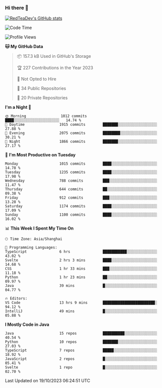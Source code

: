 ### Hi there 👋

<!--
**RedTeaDev/RedTeaDev** is a ✨ _special_ ✨ repository because its `README.md` (this file) appears on your GitHub profile.

Here are some ideas to get you started:

- 🔭 I’m currently working on ...
- 🌱 I’m currently learning ...
- 👯 I’m looking to collaborate on ...
- 🤔 I’m looking for help with ...
- 💬 Ask me about ...
- 📫 How to reach me: ...
- 😄 Pronouns: ...
- ⚡ Fun fact: ...
-->

<!--
[![wakatime](https://wakatime.com/badge/user/6b101ed0-04c0-4490-9283-eb61f2efff96.svg)](https://wakatime.com/@6b101ed0-04c0-4490-9283-eb61f2efff96)
!-->

[![RedTeaDev's GitHub stats](https://github-readme-stats.vercel.app/api?username=RedTeaDev)](https://github.com/anuraghazra/github-readme-stats)
<!--
[![willianrod's wakatime stats](https://github-readme-stats.vercel.app/api/wakatime?username=RedTeaDev)](https://github.com/anuraghazra/github-readme-stats)
!-->
<!--START_SECTION:waka-->
![Code Time](http://img.shields.io/badge/Code%20Time-1%2C772%20hrs%2011%20mins-blue)

![Profile Views](http://img.shields.io/badge/Profile%20Views-0-blue)

**🐱 My GitHub Data** 

> 📦 157.3 kB Used in GitHub's Storage 
 > 
> 🏆 227 Contributions in the Year 2023
 > 
> 🚫 Not Opted to Hire
 > 
> 📜 34 Public Repositories 
 > 
> 🔑 20 Private Repositories 
 > 
**I'm a Night 🦉** 

```text
🌞 Morning                1012 commits        ████░░░░░░░░░░░░░░░░░░░░░   14.74 % 
🌆 Daytime                1915 commits        ███████░░░░░░░░░░░░░░░░░░   27.88 % 
🌃 Evening                2075 commits        ████████░░░░░░░░░░░░░░░░░   30.21 % 
🌙 Night                  1866 commits        ███████░░░░░░░░░░░░░░░░░░   27.17 % 
```
📅 **I'm Most Productive on Tuesday** 

```text
Monday                   1015 commits        ████░░░░░░░░░░░░░░░░░░░░░   14.78 % 
Tuesday                  1235 commits        ████░░░░░░░░░░░░░░░░░░░░░   17.98 % 
Wednesday                788 commits         ███░░░░░░░░░░░░░░░░░░░░░░   11.47 % 
Thursday                 644 commits         ██░░░░░░░░░░░░░░░░░░░░░░░   09.38 % 
Friday                   912 commits         ███░░░░░░░░░░░░░░░░░░░░░░   13.28 % 
Saturday                 1174 commits        ████░░░░░░░░░░░░░░░░░░░░░   17.09 % 
Sunday                   1100 commits        ████░░░░░░░░░░░░░░░░░░░░░   16.02 % 
```


📊 **This Week I Spent My Time On** 

```text
🕑︎ Time Zone: Asia/Shanghai

💬 Programming Languages: 
TypeScript               6 hrs               ███████████░░░░░░░░░░░░░░   43.02 % 
Svelte                   2 hrs 3 mins        ████░░░░░░░░░░░░░░░░░░░░░   14.68 % 
CSS                      1 hr 33 mins        ███░░░░░░░░░░░░░░░░░░░░░░   11.18 % 
Python                   1 hr 23 mins        ██░░░░░░░░░░░░░░░░░░░░░░░   09.97 % 
Java                     39 mins             █░░░░░░░░░░░░░░░░░░░░░░░░   04.77 % 

🔥 Editors: 
VS Code                  13 hrs 9 mins       ████████████████████████░   94.12 % 
IntelliJ                 49 mins             █░░░░░░░░░░░░░░░░░░░░░░░░   05.88 % 
```

**I Mostly Code in Java** 

```text
Java                     15 repos            ██████████░░░░░░░░░░░░░░░   40.54 % 
Python                   10 repos            ███████░░░░░░░░░░░░░░░░░░   27.03 % 
TypeScript               7 repos             █████░░░░░░░░░░░░░░░░░░░░   18.92 % 
JavaScript               2 repos             █░░░░░░░░░░░░░░░░░░░░░░░░   05.41 % 
Svelte                   1 repo              █░░░░░░░░░░░░░░░░░░░░░░░░   02.70 % 
```




 Last Updated on 19/10/2023 06:24:51 UTC
<!--END_SECTION:waka-->


